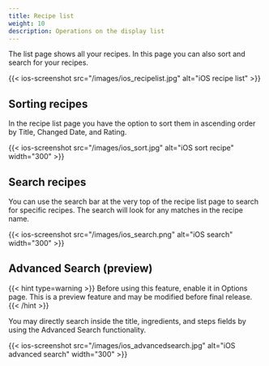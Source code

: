 ```yaml
---
title: Recipe list
weight: 10
description: Operations on the display list
---
```


The list page shows all your recipes. In this page you can also sort and search for your recipes.

{{< ios-screenshot src="/images/ios_recipelist.jpg" alt="iOS recipe list" >}}


## Sorting recipes
In the recipe list page you have the option to sort them in ascending order by Title, Changed Date, and Rating. 

{{< ios-screenshot src="/images/ios_sort.jpg" alt="iOS sort recipe" width="300" >}}

## Search recipes
You can use the search bar at the very top of the recipe list page to search for specific recipes. The search will look for any matches in the recipe name.

{{< ios-screenshot src="/images/ios_search.png" alt="iOS search" width="300" >}}

## Advanced Search (preview)
{{< hint type=warning >}}
Before using this feature, enable it in Options page. This is a preview feature and may be modified before final release.
{{< /hint >}}

You may directly search inside the title, ingredients, and steps fields by using the Advanced Search functionality.

{{< ios-screenshot src="/images/ios_advancedsearch.jpg" alt="iOS advanced search" width="300" >}}